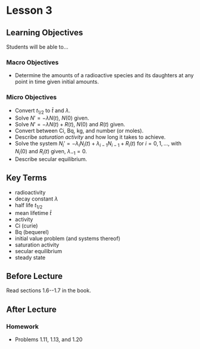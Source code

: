 # Lesson 3

## Learning Objectives

Students will be able to...

### Macro Objectives

 - Determine the amounts of a radioactive species and its daughters at any point in time given initial amounts.

### Micro Objectives

 - Convert $t_{1/2}$ to $\bar{t}$ and $\lambda$.
 - Solve $N' = -\lambda N(t)$, $N(0)$ given.
 - Solve $N' = -\lambda N(t) + R(t)$, $N(0)$ and $R(t)$ given.
 - Convert between Ci, Bq, kg, and number (or moles).
 - Describe *saturation activity* and how long it takes to achieve.
 - Solve the system $N_i' = -\lambda_i N_i(t) + \lambda_{i-1} N_{i-1} + R_i(t)$ for $i = 0, 1, \ldots$, with $N_i(0)$ and $R_i(t)$ given, $\lambda_{-1} = 0$.
 - Describe secular equilibrium.

## Key Terms

 - radioactivity
 - decay constant $\lambda$
 - half life $t_{1/2}$
 - mean lifetime $\bar{t}$ 
 - activity
 - Ci (curie)
 - Bq (bequerel)
 - initial value problem (and systems thereof)
 - saturation activity
 - secular equilibrium
 - steady state 

## Before Lecture

Read sections 1.6--1.7 in the book.

## After Lecture

### Homework

 - Problems 1.11, 1.13, and 1.20




